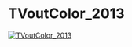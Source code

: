 # TVoutColor_2013
[![TVoutColor_2013](https://user-images.githubusercontent.com/115850093/195991319-c69683c8-b5a8-4cd3-81bc-b53f331ddacc.jpg)](https://youtu.be/ysMUZaUsUp0)
